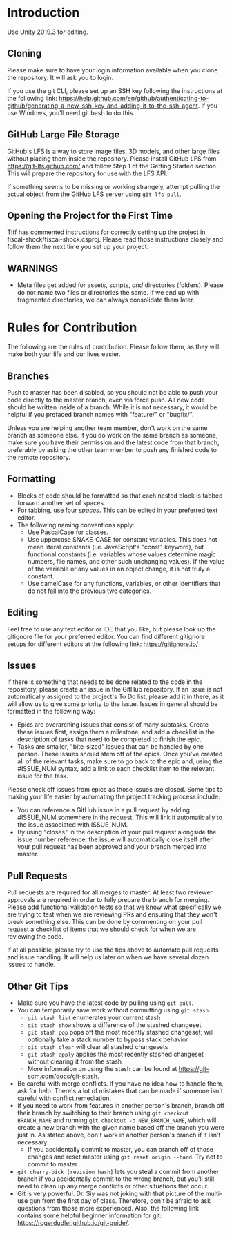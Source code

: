 # Introduction
Use Unity 2019.3 for editing.

## Cloning
Please make sure to have your login information available when you clone the repository. It will ask you to login.

If you use the git CLI, please set up an SSH key following the instructions at the following link:
https://help.github.com/en/github/authenticating-to-github/generating-a-new-ssh-key-and-adding-it-to-the-ssh-agent. If you use Windows, you'll need git bash to do this.

## GitHub Large File Storage
GitHub's LFS is a way to store image files, 3D models, and other large files without placing them inside the repository. Please install GitHub LFS from https://git-lfs.github.com/ and follow Step 1 of the Getting Started section. This will prepare the repository for use with the LFS API.

If something seems to be missing or working strangely, attempt pulling the actual object from the GitHub LFS server using `git lfs pull`.

## Opening the Project for the First Time
Tiff has commented instructions for correctly setting up the project in fiscal-shock/fiscal-shock.csproj. Please read those instructions closely and follow them the next time you set up your project.

## WARNINGS
- Meta files get added for assets, scripts, *and* directories (folders). Please do not name two files or directories the same. If we end up with fragmented directories, we can always consolidate them later.


# Rules for Contribution
The following are the rules of contribution. Please follow them, as they will make both your life and our lives easier.

## Branches
Push to master has been disabled, so you should not be able to push your code directly to the master branch, even via force push. All new code should be written inside of a branch. While it is not necessary, it would be helpful if you prefaced branch names with "feature/" or "bugfix/". 

Unless you are helping another team member, don't work on the same branch as someone else. If you do work on the same branch as someone, make sure you have their permission and the latest code from that branch, preferably by asking the other team member to push any finished code to the remote repository.

## Formatting
- Blocks of code should be formatted so that each nested block is tabbed forward another set of spaces.
- For tabbing, use four *spaces*. This can be edited in your preferred text editor.
- The following naming conventions apply:
    - Use PascalCase for classes.
    - Use uppercase SNAKE_CASE for constant variables. This does not mean literal constants (i.e. JavaScript's "const" keyword), but functional constants (i.e. variables whose values determine magic numbers, file names, and other such unchanging values). If the value of the variable or any values in an object change, it is not truly a constant.
    - Use camelCase for any functions, variables, or other identifiers that do not fall into the previous two categories.

## Editing
Feel free to use any text editor or IDE that you like, but please look up the gitignore file for your preferred editor. You can find different gitignore setups for different editors at the following link: https://gitignore.io/

## Issues
If there is something that needs to be done related to the code in the repository, please create an issue in the GitHub repository. If an issue is not automatically assigned to the project's To Do list, please add it in there, as it will allow us to give some priority to the issue. Issues in general should be formatted in the following way:
- Epics are overarching issues that consist of many subtasks. Create these issues first, assign them a milestone, and add a checklist in the description of tasks that need to be completed to finish the epic.
- Tasks are smaller, "bite-sized" issues that can be handled by one person. These issues should stem off of the epics. Once you've created all of the relevant tasks, make sure to go back to the epic and, using the #ISSUE_NUM syntax, add a link to each checklist item to the relevant issue for the task.

Please check off issues from epics as those issues are closed. Some tips to making your life easier by automating the project tracking process include:
- You can reference a GitHub issue in a pull request by adding #ISSUE_NUM somewhere in the request. This will link it automatically to the issue associated with ISSUE_NUM.
- By using "closes" in the description of your pull request alongside the issue number reference, the issue will automatically close itself after your pull request has been approved and your branch merged into master.

## Pull Requests
Pull requests are required for all merges to master. At least two reviewer approvals are required in order to fully prepare the branch for merging. Please add functional validation tests so that we know what specifically we are trying to test when we are reviewing PRs and ensuring that they won't break something else. This can be done by commenting on your pull request a checklist of items that we should check for when we are reviewing the code.

If at all possible, please try to use the tips above to automate pull requests and issue handling. It will help us later on when we have several dozen issues to handle. 

## Other Git Tips
- Make sure you have the latest code by pulling using `git pull`.
- You can temporarily save work without committing using `git stash`.
    - `git stash list` enumerates your current stash
    - `git stash show` shows a difference of the stashed changeset
    - `git stash pop` pops off the most recently stashed changeset; will optionally take a stack number to bypass stack behavior
    - `git stash clear` will clear all stashed changesets
    - `git stash apply` applies the most recently stashed changeset without clearing it from the stash
    - More information on using the stash can be found at https://git-scm.com/docs/git-stash.
- Be careful with merge conflicts. If you have no idea how to handle them, ask for help. There's a lot of mistakes that can be made if someone isn't careful with conflict remediation.
- If you need to work from features in another person's branch, branch off their branch by switching to their branch using `git checkout BRANCH_NAME` and running `git checkout -b NEW_BRANCH_NAME`, which will create a new branch with the given name based off the branch you were just in. As stated above, don't work in another person's branch if it isn't necessary.
    - If you accidentally commit to master, you can branch off of those changes and reset master using `git reset origin --hard`. Try not to commit to master.
- `git cherry-pick [revision hash]` lets you steal a commit from another branch if you accidentally commit to the wrong branch, but you'll still need to clean up any merge conflicts or other situations that occur.
- Git is very powerful. Dr. Siy was not joking with that picture of the multi-use gun from the first day of class. Therefore, don't be afraid to ask questions from those more experienced. Also, the following link contains some helpful beginner information for git: https://rogerdudler.github.io/git-guide/.